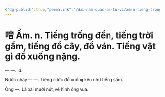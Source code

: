 ```yaml
---
{"dg-publish":true,"permalink":"/dai-nam-quac-am-tu-vi/am-n-tieng-trong-den-tieng-troi-gam-tieng-do-cay-do-van-tieng-vat-gi-do-xuong-nang/","tags":["âm-tự-vị"],"created":"2025-08-15T14:51:57.848+07:00"}
---
```


# 喑 Ầm. n. Tiếng trống đền, tiếng trời gầm, tiếng đổ cây, đổ ván. Tiếng vật gì đổ xuống nặng.

— —. id.

Nước chảy — —. Tiếng nước đổ xuống kêu như tiếng sấm.

Ông —. Lá bài mười nút, vẽ hình ông vua.